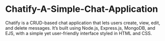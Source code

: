 # Chatify-A-Simple-Chat-Application
Chatify is a CRUD-based chat application that lets users create, view, edit, and delete messages. It’s built using Node.js, Express.js, MongoDB, and EJS, with a simple yet user-friendly interface styled in HTML and CSS.
